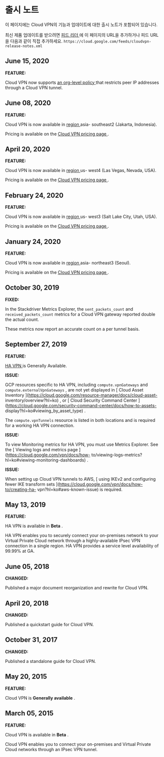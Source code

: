 #  출시 노트

이 페이지에는 Cloud VPN의 기능과 업데이트에 대한 출시 노트가 포함되어 있습니다.

최신 제품 업데이트를 받으려면 [ 피드 리더
](https://wikipedia.org/wiki/Comparison_of_feed_aggregators) 에 이 페이지의 URL을
추가하거나 피드 URL을 다음과 같이 직접 추가하세요. ` https://cloud.google.com/feeds/cloudvpn-
release-notes.xml `

##  June 15, 2020

**FEATURE:**

Cloud VPN now supports [ an org-level policy
](https://cloud.google.com/vpn/docs/concepts/overview?hl=ko#vpn-org-policy)
that restricts peer IP addresses through a Cloud VPN tunnel.

##  June 08, 2020

**FEATURE:**

Cloud VPN is now available in [ region
](https://cloud.google.com/compute/docs/regions-zones/?hl=ko#available) asia-
southeast2 (Jakarta, Indonesia).

Pricing is available on the [ Cloud VPN pricing page
](https://cloud.google.com/vpn/pricing?hl=ko) .

##  April 20, 2020

**FEATURE:**

Cloud VPN is now available in [ region
](https://cloud.google.com/compute/docs/regions-zones/?hl=ko#available) us-
west4 (Las Vegas, Nevada, USA).

Pricing is available on the [ Cloud VPN pricing page
](https://cloud.google.com/vpn/pricing?hl=ko) .

##  February 24, 2020

**FEATURE:**

Cloud VPN is now available in [ region
](https://cloud.google.com/compute/docs/regions-zones/?hl=ko#available) us-
west3 (Salt Lake City, Utah, USA).

Pricing is available on the [ Cloud VPN pricing page
](https://cloud.google.com/vpn/pricing?hl=ko) .

##  January 24, 2020

**FEATURE:**

Cloud VPN is now available in [ region
](https://cloud.google.com/compute/docs/regions-zones/?hl=ko#available) asia-
northeast3 (Seoul).

Pricing is available on the [ Cloud VPN pricing page
](https://cloud.google.com/vpn/pricing?hl=ko) .

##  October 30, 2019

**FIXED:**

In the Stackdriver Metrics Explorer, the ` sent_packets_count ` and `
received_packets_count ` metrics for a Cloud VPN gateway reported double the
actual count.

These metrics now report an accurate count on a per tunnel basis.

##  September 27, 2019

**FEATURE:**

[ HA VPN ](https://cloud.google.com/vpn/docs/concepts/overview?hl=ko) is
Generally Available.

**ISSUE:**

GCP resources specific to HA VPN, including ` compute.vpnGateways ` and `
compute.externalVpnGateways ` , are not yet displayed in [ Cloud Asset
Inventory ](https://cloud.google.com/resource-manager/docs/cloud-asset-
inventory/overview?hl=ko) , or [ Cloud Security Command Center
](https://cloud.google.com/security-command-center/docs/how-to-assets-
display?hl=ko#viewing_by_asset_type) .

The ` compute.vpnTunnels ` resource is listed in both locations and is
required for a working HA VPN connection.

**ISSUE:**

To view Monitoring metrics for HA VPN, you must use Metrics Explorer. See the
[ Viewing logs and metrics page ](https://cloud.google.com/vpn/docs/how-
to/viewing-logs-metrics?hl=ko#viewing-monitoring-dashboards) .

**ISSUE:**

When setting up Cloud VPN tunnels to AWS, [ using IKEv2 and configuring fewer
IKE transform sets ](https://cloud.google.com/vpn/docs/how-to/creating-ha-
vpn?hl=ko#aws-known-issue) is required.

##  May 13, 2019

**FEATURE:**

HA VPN is available in **Beta** .

HA VPN enables you to securely connect your on-premises network to your
Virtual Private Cloud network through a highly-available IPsec VPN connection
in a single region. HA VPN provides a service level availability of 99.99% at
GA.

##  June 05, 2018

**CHANGED:**

Published a major document reorganization and rewrite for Cloud VPN.

##  April 20, 2018

**CHANGED:**

Published a quickstart guide for Cloud VPN.

##  October 31, 2017

**CHANGED:**

Published a standalone guide for Cloud VPN.

##  May 20, 2015

**FEATURE:**

Cloud VPN is **Generally available** .

##  March 05, 2015

**FEATURE:**

Cloud VPN is available in **Beta** .

Cloud VPN enables you to connect your on-premises and Virtual Private Cloud
networks through an IPsec VPN tunnel.

